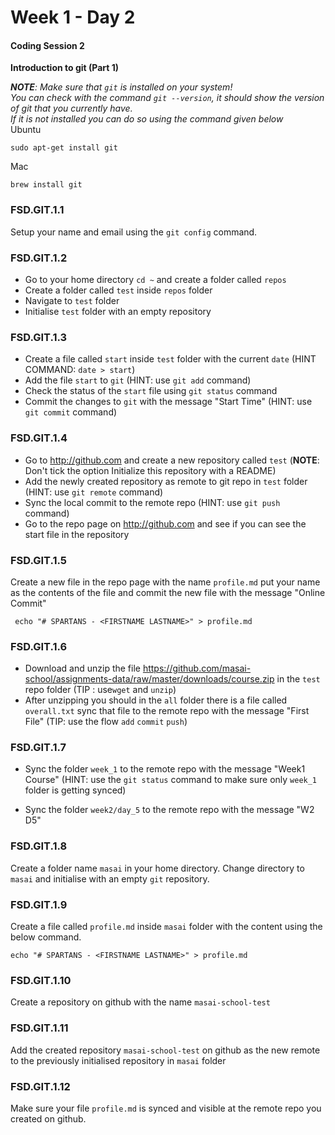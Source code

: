 # Week 1 - Day 2

#### Coding Session 2

**Introduction to git (Part 1)**

***NOTE**: Make sure that `git` is installed on your system!  
You can check with the command `git --version`, it should show the version of git that you currently have.  
If it is not installed you can do so using the command given below*  
Ubuntu

```
sudo apt-get install git
```

Mac

```
brew install git
```

### FSD.GIT.1.1

Setup your name and email using the `git config` command.

### FSD.GIT.1.2

- Go to your home directory `cd ~` and create a folder called `repos`
- Create a folder called `test` inside `repos` folder
- Navigate to `test` folder
- Initialise `test` folder with an empty repository  

### FSD.GIT.1.3

- Create a file called `start`  inside `test` folder with the current `date` (HINT COMMAND:  `date > start`)
- Add the file `start` to `git` (HINT: use `git add` command)
- Check the status of the `start` file using `git status` command
- Commit the changes to `git` with the message "Start Time" (HINT: use `git commit` command)

### FSD.GIT.1.4

- Go to http://github.com and create a new repository called `test` (**NOTE**: Don't tick the option Initialize this repository with a README)
- Add the newly created repository as remote to git repo in `test` folder (HINT: use `git remote` command)
- Sync the local commit to the remote repo (HINT: use `git push` command)
- Go to the repo page on http://github.com and see if you can see the start file in the repository

### FSD.GIT.1.5

Create a new file in the repo page with the name `profile.md` put your name as the contents of the file and commit the new file with the message "Online Commit"

```
 echo "# SPARTANS - <FIRSTNAME LASTNAME>" > profile.md
```

### FSD.GIT.1.6

- Download and unzip the file https://github.com/masai-school/assignments-data/raw/master/downloads/course.zip in the `test` repo folder (TIP : use`wget` and `unzip`)
- After unzipping you should in the `all` folder there is a file called `overall.txt` sync that file to the remote repo with the message "First File" (TIP: use the flow `add` `commit` `push`)

### FSD.GIT.1.7

- Sync the folder `week_1` to the remote repo with the message "Week1 Course" (HINT: use the `git status` command to make sure only `week_1` folder is getting synced)

- Sync the folder `week2/day_5` to the remote repo with the message "W2 D5"

### FSD.GIT.1.8

 Create a folder name `masai` in your home directory. Change directory to `masai` and initialise with an empty `git` repository.

  ### FSD.GIT.1.9

  Create a file called `profile.md` inside `masai` folder with the content using the below command.

  ```
  echo "# SPARTANS - <FIRSTNAME LASTNAME>" > profile.md
  ```

  ### FSD.GIT.1.10

  Create a repository on github with the name `masai-school-test` 

  ### FSD.GIT.1.11

  Add the created repository `masai-school-test` on github as the new remote to the previously initialised repository in `masai` folder

  ### FSD.GIT.1.12

  Make sure your file `profile.md` is synced and visible at the remote repo you created on github.

